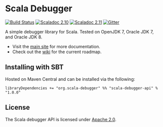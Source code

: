 Scala Debugger
==============

[![Build Status](https://travis-ci.org/ensime/scala-debugger.svg?branch=master)](https://travis-ci.org/ensime/scala-debugger)
[![Scaladoc 2.10](https://img.shields.io/badge/Scaladoc-2.10-34B6A8.svg?style=flat)](http://www.javadoc.io/doc/org.scala-debugger/scala-debugger-api_2.10)
[![Scaladoc 2.11](https://img.shields.io/badge/Scaladoc-2.11-34B6A8.svg?style=flat)](http://www.javadoc.io/doc/org.scala-debugger/scala-debugger-api_2.11)
[![Gitter](https://badges.gitter.im/Join%20Chat.svg)](https://gitter.im/ensime/scala-debugger)

A simple debugger library for Scala. Tested on OpenJDK 7, Oracle JDK 7, and Oracle JDK 8. 
- Visit the [main site](http://scala-debugger.org/) for more documentation.
- Check out the [wiki](https://github.com/ensime/scala-debugger/wiki) for the current roadmap.

Installing with SBT
-------------------

Hosted on Maven Central and can be installed via the following:

    libraryDependencies += "org.scala-debugger" %% "scala-debugger-api" % "1.0.0"

License
-------

The Scala debugger API is licensed under [Apache 2.0](https://www.apache.org/licenses/LICENSE-2.0).

